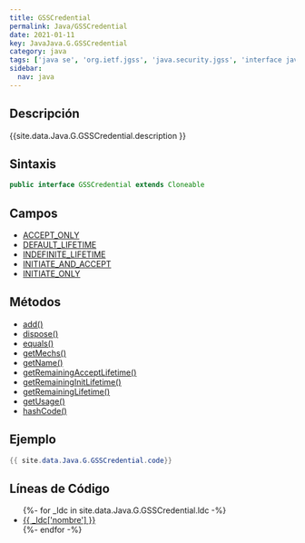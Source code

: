 ```yaml
---
title: GSSCredential
permalink: Java/GSSCredential
date: 2021-01-11
key: JavaJava.G.GSSCredential
category: java
tags: ['java se', 'org.ietf.jgss', 'java.security.jgss', 'interface java', 'Java 1.4']
sidebar: 
  nav: java
---
```


## Descripción
{{site.data.Java.G.GSSCredential.description }}

## Sintaxis
~~~java
public interface GSSCredential extends Cloneable
~~~

## Campos
* [ACCEPT_ONLY](/Java/GSSCredential/ACCEPT_ONLY)
* [DEFAULT_LIFETIME](/Java/GSSCredential/DEFAULT_LIFETIME)
* [INDEFINITE_LIFETIME](/Java/GSSCredential/INDEFINITE_LIFETIME)
* [INITIATE_AND_ACCEPT](/Java/GSSCredential/INITIATE_AND_ACCEPT)
* [INITIATE_ONLY](/Java/GSSCredential/INITIATE_ONLY)

## Métodos
* [add()](/Java/GSSCredential/add)
* [dispose()](/Java/GSSCredential/dispose)
* [equals()](/Java/GSSCredential/equals)
* [getMechs()](/Java/GSSCredential/getMechs)
* [getName()](/Java/GSSCredential/getName)
* [getRemainingAcceptLifetime()](/Java/GSSCredential/getRemainingAcceptLifetime)
* [getRemainingInitLifetime()](/Java/GSSCredential/getRemainingInitLifetime)
* [getRemainingLifetime()](/Java/GSSCredential/getRemainingLifetime)
* [getUsage()](/Java/GSSCredential/getUsage)
* [hashCode()](/Java/GSSCredential/hashCode)

## Ejemplo
~~~java
{{ site.data.Java.G.GSSCredential.code}}
~~~

## Líneas de Código
<ul>
{%- for _ldc in site.data.Java.G.GSSCredential.ldc -%}
   <li>
       <a href="{{_ldc['url'] }}">{{ _ldc['nombre'] }}</a>
   </li>
{%- endfor -%}
</ul>
